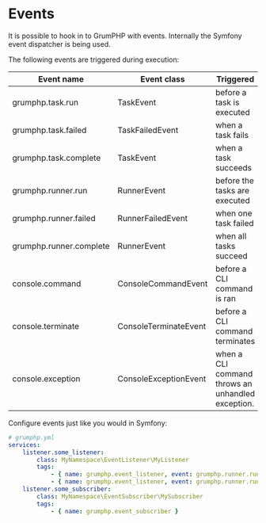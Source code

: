 # Events

It is possible to hook in to GrumPHP with events.
Internally the Symfony event dispatcher is being used. 

The following events are triggered during execution:

| Event name              | Event class           | Triggered
| ----------------------- | --------------------- | ----------
| grumphp.task.run        | TaskEvent             | before a task is executed
| grumphp.task.failed     | TaskFailedEvent       | when a task fails
| grumphp.task.complete   | TaskEvent             | when a task succeeds
| grumphp.runner.run      | RunnerEvent           | before the tasks are executed
| grumphp.runner.failed   | RunnerFailedEvent     | when one task failed
| grumphp.runner.complete | RunnerEvent           | when all tasks succeed
| console.command         | ConsoleCommandEvent   | before a CLI command is ran
| console.terminate       | ConsoleTerminateEvent | before a CLI command terminates
| console.exception       | ConsoleExceptionEvent | when a CLI command throws an unhandled exception.

Configure events just like you would in Symfony:

```yml
# grumphp.yml
services:   
    listener.some_listener:
        class: MyNamespace\EventListener\MyListener
        tags:
            - { name: grumphp.event_listener, event: grumphp.runner.run }
            - { name: grumphp.event_listener, event: grumphp.runner.run, method: customMethod, priority: 10 }
    listener.some_subscriber:
        class: MyNamespace\EventSubscriber\MySubscriber
        tags:
            - { name: grumphp.event_subscriber }
```
